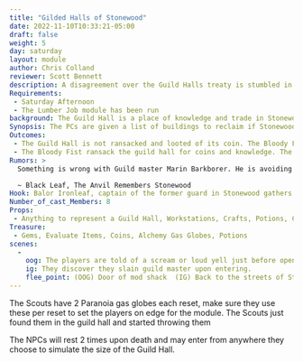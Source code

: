 ```yaml
---
title: "Gilded Halls of Stonewood"
date: 2022-11-10T10:33:21-05:00
draft: false
weight: 5
day: saturday
layout: module
author: Chris Colland
reviewer: Scott Bennett
description: A disagreement over the Guild Halls treaty is stumbled in upon by the PCs, as they arrive, they hear the scream of a dwarf who has just been killed. The treaty has been broken and the Guild Hall will be ransacked.
Requirements: 
 - Saturday Afternoon
 - The Lumber Job module has been run
background: The Guild Hall is a place of knowledge and trade in Stonewood. 
Synopsis: The PCs are given a list of buildings to reclaim if Stonewood is to be theirs again. The Blood Fist sent some thugs to shakedown Marin Barkborer but he wouldn’t budge and was killed for his defiance. The Bloody Fist are raiding the Guild Hall for treasure and knowledge.
Outcomes: 
 - The Guild Hall is not ransacked and looted of its coin. The Bloody Fist find nothing further out in the guild hall and are vanquished.
 - The Bloody Fist ransack the guild hall for coins and knowledge. The Bloody Fist will start becoming equipment with better base equipment and alchemical means with time.
Rumors: > 
  Something is wrong with Guild master Marin Barkborer. He is avoiding meetings and other guild officers. He keeps seeming to have nighttime visitors who have been getting fairly vocal during these meetings. I am getting worried about their safety.

  ~ Black Leaf, The Anvil Remembers Stonewood
Hook: Balor Ironleaf, captain of the former guard in Stonewood gathers a small band of lower to mid seasoned adventures.
Number_of_cast_Members: 8
Props: 
 - Anything to represent a Guild Hall, Workstations, Crafts, Potions, Corpse of Marin
Treasure: 
 - Gems, Evaluate Items, Coins, Alchemy Gas Globes, Potions
scenes: 
  - 
    oog: The players are told of a scream or loud yell just before opening the mod shack door.
    ig: They discover they slain guild master upon entering. 
    flee_point: (OOG) Door of mod shack  (IG) Back to the streets of Stonewood
---
```


The Scouts have 2 Paranoia gas globes each reset, make sure they use these per reset to set the players on edge for the module. The Scouts just found them in the guild hall and started throwing them

 The NPCs will rest 2 times upon death and may enter from anywhere they choose to simulate the size of the Guild Hall. 



